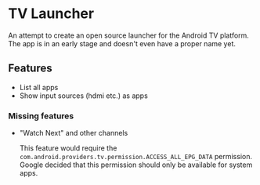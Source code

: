 # TV Launcher

An attempt to create an open source launcher for the Android TV platform. The app is in an early stage and doesn't even
have a proper name yet.

## Features

- List all apps
- Show input sources (hdmi etc.) as apps

### Missing features

- "Watch Next" and other channels
  
  This feature would require the `com.android.providers.tv.permission.ACCESS_ALL_EPG_DATA` permission. Google decided
  that this permission should only be available for system apps.
